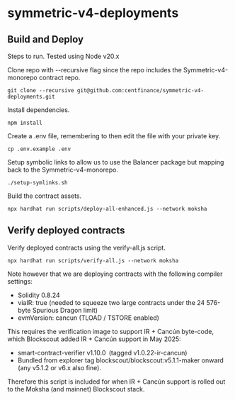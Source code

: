 # symmetric-v4-deployments

## Build and Deploy
Steps to run. Tested using Node v20.x

Clone repo with --recursive flag since the repo includes the Symmetric-v4-monorepo contract repo.

```
git clone --recursive git@github.com:centfinance/symmetric-v4-deployments.git
```

Install dependencies.

```
npm install
```

Create a .env file, remembering to then edit the file with your private key.
```
cp .env.example .env
```

Setup symbolic links to allow us to use the Balancer package but mapping back to the Symmetric-v4-monorepo.

```
./setup-symlinks.sh
```

Build the contract assets.

```
npx hardhat run scripts/deploy-all-enhanced.js --network moksha
```

## Verify deployed contracts

Verify deployed contracts using the verify-all.js script.

```
npx hardhat run scripts/verify-all.js --network moksha
```

Note however that we are deploying contracts with the following compiler settings:

* Solidity 0.8.24
* viaIR: true (needed to squeeze two large contracts under the 24 576-byte Spurious Dragon limit)
* evmVersion: cancun (TLOAD / TSTORE enabled)

This requires the verification image to support IR + Cancún byte-code, which Blockscout added IR + Cancún support in May 2025:

* smart-contract-verifier v1.10.0 (tagged v1.0.22-ir-cancun)
* Bundled from explorer tag blockscout/blockscout:v5.1.1-maker onward (any v5.1.2 or v6.x also fine).

Therefore this script is included for when IR + Cancún support is rolled out to the Moksha (and mainnet) Blockscout stack.
